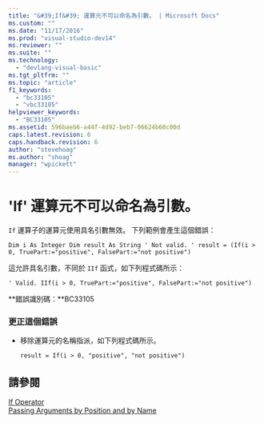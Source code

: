 ```yaml
---
title: "&#39;If&#39; 運算元不可以命名為引數。 | Microsoft Docs"
ms.custom: ""
ms.date: "11/17/2016"
ms.prod: "visual-studio-dev14"
ms.reviewer: ""
ms.suite: ""
ms.technology: 
  - "devlang-visual-basic"
ms.tgt_pltfrm: ""
ms.topic: "article"
f1_keywords: 
  - "bc33105"
  - "vbc33105"
helpviewer_keywords: 
  - "BC33105"
ms.assetid: 596baeb6-a44f-4d92-beb7-06624b60c00d
caps.latest.revision: 6
caps.handback.revision: 6
author: "stevehoag"
ms.author: "shoag"
manager: "wpickett"
---
```

# &#39;If&#39; 運算元不可以命名為引數。
`If` 運算子的運算元使用具名引數無效。 下列範例會產生這個錯誤：  
  
```  
Dim i As Integer Dim result As String ' Not valid. ' result = (If(i > 0, TruePart:="positive", FalsePart:="not positive")  
```  
  
 這允許具名引數，不同於 `IIf` 函式，如下列程式碼所示：  
  
```  
' Valid. IIf(i > 0, TruePart:="positive", FalsePart:="not positive")  
```  
  
 **錯誤識別碼：**BC33105  
  
### 更正這個錯誤  
  
-   移除運算元的名稱指派，如下列程式碼所示。  
  
    ```  
    result = If(i > 0, "positive", "not positive")  
    ```  
  
## 請參閱  
 [If Operator](/dotnet/visual-basic/language-reference/operators/if-operator)   
 [Passing Arguments by Position and by Name](/dotnet/visual-basic/programming-guide/language-features/procedures/passing-arguments-by-position-and-by-name)